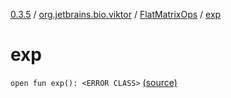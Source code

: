 [0.3.5](../../index.md) / [org.jetbrains.bio.viktor](../index.md) / [FlatMatrixOps](index.md) / [exp](.)

# exp

`open fun exp(): <ERROR CLASS>` [(source)](https://github.com/JetBrains-Research/viktor/blob/0.3.5/src/main/kotlin/org/jetbrains/bio/viktor/StridedMatrix.kt#L100)